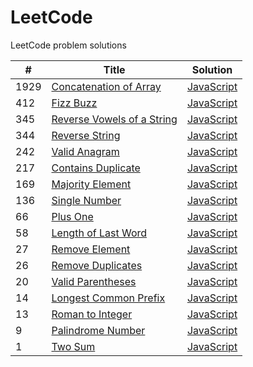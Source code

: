 # LeetCode
LeetCode problem solutions



| #  | Title                                                                                   | Solution                                  |
| -- | --------------------------------------------------------------------------------------- | ----------------------------------------- |
|1929| [Concatenation of Array](https://leetcode.com/problems/concatenation-of-array/)         | [JavaScript](concatenation-of-array.js)   |
| 412| [Fizz Buzz](https://leetcode.com/problems/fizz-buzz/)                                   | [JavaScript](fizz-buzz.js)                |
| 345| [Reverse Vowels of a String](https://leetcode.com/problems/reverse-vowels-of-a-string/) | [JavaScript](reverse-vowels-of-string.js) |
| 344| [Reverse String](https://leetcode.com/problems/reverse-string/)                         | [JavaScript](reverse-string.js)           |
| 242| [Valid Anagram](https://leetcode.com/problems/valid-anagram/)                           | [JavaScript](valid-anagram.js)            |
| 217| [Contains Duplicate](https://leetcode.com/problems/contains-duplicate/)                 | [JavaScript](contains-duplicate.js)       |
| 169| [Majority Element](https://leetcode.com/problems/majority-element/)                     | [JavaScript](majority-element.js)         |
| 136| [Single Number](https://leetcode.com/problems/single-number/)                           | [JavaScript](single-number.js)            |
| 66 | [Plus One](https://leetcode.com/problems/plus-one/)                                     | [JavaScript](plus-one.js)                 |
| 58 | [Length of Last Word](https://leetcode.com/problems/length-of-last-word/)               | [JavaScript](length-of-last-word.js)      |
| 27 | [Remove Element](https://leetcode.com/problems/remove-element/)                         | [JavaScript](remove-element.js)           |
| 26 | [Remove Duplicates](https://leetcode.com/problems/remove-duplicates-from-sorted-array/) | [JavaScript](remove-dupes.js)             |
| 20 | [Valid Parentheses](https://leetcode.com/problems/valid-parentheses/)                   | [JavaScript](valid-parentheses.js)        |
| 14 | [Longest Common Prefix](https://leetcode.com/problems/longest-common-prefix/)           | [JavaScript](longest-common-prefix.js)    |
| 13 | [Roman to Integer](https://leetcode.com/problems/roman-to-integer/)                     | [JavaScript](roman-to-integer.js)         |
| 9  | [Palindrome Number](https://leetcode.com/problems/palindrome-number/)                   | [JavaScript](palindrome-number.js)        |
| 1  | [Two Sum](https://leetcode.com/problems/two-sum/)                                       | [JavaScript](two-sum.js)                  |
